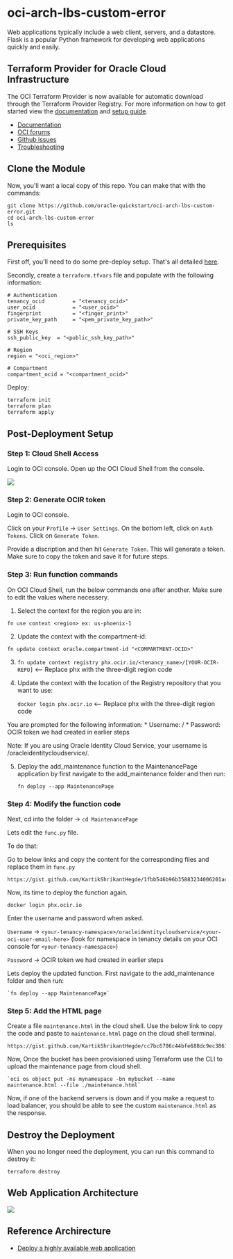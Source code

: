 # oci-arch-lbs-custom-error

Web applications typically include a web client, servers, and a datastore. Flask is a popular Python framework for developing web applications quickly and easily.

## Terraform Provider for Oracle Cloud Infrastructure
The OCI Terraform Provider is now available for automatic download through the Terraform Provider Registry. 
For more information on how to get started view the [documentation](https://www.terraform.io/docs/providers/oci/index.html) 
and [setup guide](https://www.terraform.io/docs/providers/oci/guides/version-3-upgrade.html).

* [Documentation](https://www.terraform.io/docs/providers/oci/index.html)
* [OCI forums](https://cloudcustomerconnect.oracle.com/resources/9c8fa8f96f/summary)
* [Github issues](https://github.com/terraform-providers/terraform-provider-oci/issues)
* [Troubleshooting](https://www.terraform.io/docs/providers/oci/guides/guides/troubleshooting.html)

## Clone the Module
Now, you'll want a local copy of this repo. You can make that with the commands:

    git clone https://github.com/oracle-quickstart/oci-arch-lbs-custom-error.git
    cd oci-arch-lbs-custom-error
    ls

## Prerequisites
First off, you'll need to do some pre-deploy setup.  That's all detailed [here](https://github.com/cloud-partners/oci-prerequisites).

Secondly, create a `terraform.tfvars` file and populate with the following information:

```
# Authentication
tenancy_ocid         = "<tenancy_ocid>"
user_ocid            = "<user_ocid>"
fingerprint          = "<finger_print>"
private_key_path     = "<pem_private_key_path>"

# SSH Keys
ssh_public_key  = "<public_ssh_key_path>"

# Region
region = "<oci_region>"

# Compartment
compartment_ocid = "<compartment_ocid>"

````

Deploy:

    terraform init
    terraform plan
    terraform apply

## Post-Deployment Setup

### Step 1: Cloud Shell Access

Login to OCI console. Open up the OCI Cloud Shell from the console.

![](./images/1.png)


### Step 2: Generate OCIR token

Login to OCI console.

Click on your `Profile` -> `User Settings`. On the bottom left, click on `Auth Tokens`. Click on `Generate Token`.

Provide a discription and then hit `Generate Token`. This will generate a token. Make sure to copy the token and save it for future steps.

### Step 3: Run function commands

On OCI Cloud Shell, run the below commands one after another. Make sure to edit the values where necessery.

1. Select the context for the region you are in:

`fn use context <region> ex: us-phoenix-1`

2. Update the context with the compartment-id:

`fn update context oracle.compartment-id "<COMPARTMENT-OCID>"`

3. `fn update context registry phx.ocir.io/<tenancy_name>/[YOUR-OCIR-REPO]` <-- Replace phx with the three-digit region code

4.	Update the context with the location of the Registry repository that you want to use:
    
    `docker login phx.ocir.io` <-- Replace phx with the three-digit region code
			
You are prompted for the following information:
    * Username: <tenancyname>/<username>
    * Password: OCIR token we had created in earlier steps

Note: If you are using Oracle Identity Cloud Service, your username is <tenancyname>/oracleidentitycloudservice/<username>.

5.	Deploy the add_maintenance function to the MaintenancePage application by first navigate to the add_maintenance folder and then run:

    `fn deploy --app MaintenancePage`

### Step 4: Modify the function code

Next, cd into the folder -> `cd MaintenancePage`

Lets edit the `func.py` file. 

To do that: 

Go to below links and copy the content for the corresponding files and replace them in `func.py`

````
https://gist.github.com/KartikShrikantHegde/1fbb546b96b35883234006201ac267be
````

Now, its time to deploy the function again.

`docker login phx.ocir.io`

Enter the username and password when asked.

`Username` -> `<your-tenancy-namespace>/oracleidentitycloudservice/<your-oci-user-email-here>` (look for namespace in tenancy details on your OCI console for `<your-tenancy-namespace>`)

`Password` -> OCIR token we had created in earlier steps

Lets deploy the updated function. First navigate to the add_maintenance folder and then run:

    `fn deploy --app MaintenancePage`

### Step 5: Add the HTML page

Create a file `maintenance.html` in the cloud shell. Use the below link to copy the code and paste to `maintenance.html` page on the cloud shell terminal.

````
https://gist.github.com/KartikShrikantHegde/cc7bc6706c44bfe688dc9ec386115165
````

Now, Once the bucket has been provisioned using Terraform use the CLI to upload the maintenance page from cloud shell.

    `oci os object put -ns mynamespace -bn mybucket --name maintenance.html --file ./maintenance.html`

Now, if one of the backend servers is down and if you make a request to load balancer, you should be able to see the custom `maintenance.html` as the response.

## Destroy the Deployment
When you no longer need the deployment, you can run this command to destroy it:

    terraform destroy

## Web Application Architecture

![](./images/oci-arch-lbs-custom-error.png)


## Reference Archirecture

- [Deploy a highly available web application](https://docs.oracle.com/en/solutions/ha-web-app/index.html)

